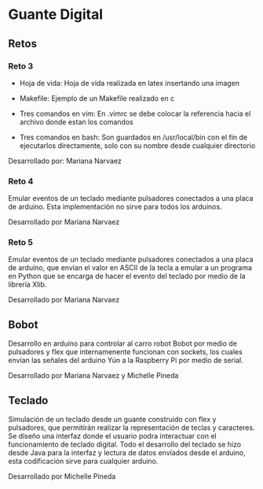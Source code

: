 # Guante Digital

## Retos

### Reto 3

+ Hoja de vida:
	Hoja de vida realizada en latex insertando una imagen

+ Makefile:
	Ejemplo de un Makefile realizado en c

+ Tres comandos en vim:
	En .vimrc se debe colocar la referencia hacia el archivo donde estan los comandos

+ Tres comandos en bash:
	Son guardados en /usr/local/bin con el fin de ejecutarlos directamente, solo con su nombre desde cualquier directorio

Desarrollado por: Mariana Narvaez

### Reto 4
Emular eventos de un teclado mediante pulsadores conectados a una placa de arduino.
Esta implementación no sirve para todos los arduinos.

Desarrollado por Mariana Narvaez

### Reto 5
Emular eventos de un teclado mediante pulsadores conectados a una placa de arduino,
que envían el valor en ASCII de la tecla a emular a un programa en Python que se 
encarga de hacer el evento del teclado por medio de la librería Xlib.

Desarrollado por Mariana Narvaez

## Bobot

Desarrollo en arduino para controlar al carro robot Bobot por medio de pulsadores y flex que internamenente funcionan con sockets, los cuales envían las señales del arduino Yún a la Raspberry Pi por medio de serial.

Desarrollado por Mariana Narvaez y Michelle Pineda


## Teclado

Simulación de un teclado desde un guante construido con flex y pulsadores, que permitirán realizar la representación de teclas y caracteres.
Se diseño una interfaz donde el usuario podra interactuar con el funcionamiento de teclado digital.
Todo el desarrollo del teclado se hizo desde Java para la interfaz y lectura de datos envíados desde el arduino, esta codificación sirve para cualquier arduino.

Desarrollado por Michelle Pineda
